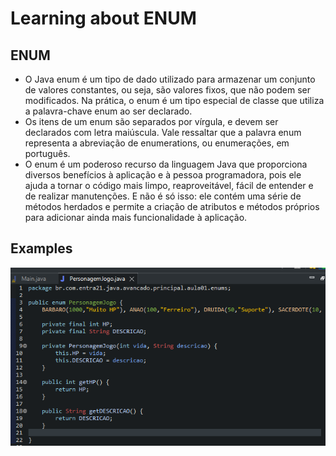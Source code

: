 # Learning about ENUM

## ENUM
- O Java enum é um tipo de dado utilizado para armazenar um conjunto de valores constantes, ou seja, são valores fixos, que não podem ser modificados. Na prática, o enum é um tipo especial de classe que utiliza a palavra-chave enum ao ser declarado.
- Os itens de um enum são separados por vírgula, e devem ser declarados com letra maiúscula. Vale ressaltar que a palavra enum representa a abreviação de enumerations, ou enumerações, em português.
- O enum é um poderoso recurso da linguagem Java que proporciona diversos benefícios à aplicação e à pessoa programadora, pois ele ajuda a tornar o código mais limpo, reaproveitável, fácil de entender e de realizar manutenções. E não é só isso: ele contém uma série de métodos herdados e permite a criação de atributos e métodos próprios para adicionar ainda mais funcionalidade à aplicação.

## Examples 

![Example Main](./img/example_02.png)